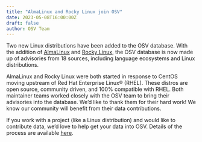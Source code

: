 ```yaml
---
title: "AlmaLinux and Rocky Linux join OSV"
date: 2023-05-08T16:00:00Z
draft: false
author: OSV Team
---
```


Two new Linux distributions have been added to the OSV database. With the addition of [AlmaLinux](https://almalinux.org/) and [Rocky Linux](https://rockylinux.org/), the OSV database is now made up of advisories from 18 sources, including language ecosystems and Linux distributions.
<!--more-->

AlmaLinux and Rocky Linux were both started in response to CentOS moving upstream of Red Hat Enterprise Linux® (RHEL). These distros are open source, community driven, and 100% compatible with RHEL. Both maintainer teams worked closely with the OSV team to bring their advisories into the database. We’d like to thank them for their hard work! We know our community will benefit from their data contributions. 

If you work with a project (like a Linux distribution) and would like to contribute data, we’d love to help get your data into OSV. Details of the process are available [here](https://github.com/google/osv.dev/blob/master/CONTRIBUTING.md#contributing-data).